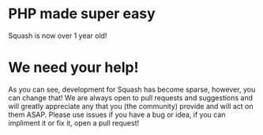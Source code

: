 # PHP made super easy

Squash is now over 1 year old!

# We need your help!
As you can see, development for Squash has become sparse, however, you can change that! We are always open to pull requests and suggestions and will greatly appreciate any that you (the community) provide and will act on them ASAP. Please use issues if you have a bug or idea, if you can impliment it or fix it, open a pull request!
